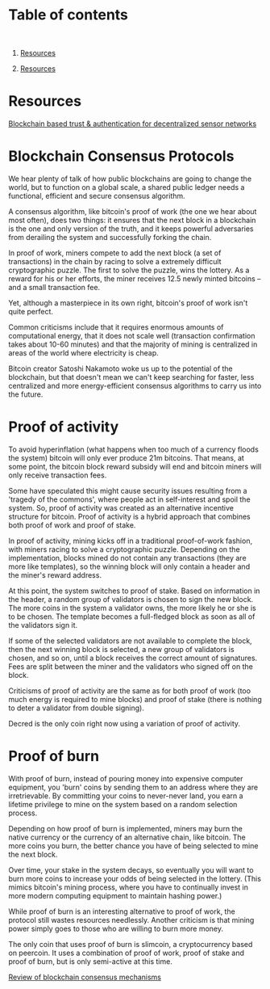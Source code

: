 # Table of contents

<p>&nbsp;</p>

1. [Resources](#Resources)

2. [Resources](#Resources)


# Resources

[Blockchain based trust & authentication for
decentralized sensor networks](https://arxiv.org/pdf/1706.01730.pdf)


# Blockchain Consensus Protocols

We hear plenty of talk of how public blockchains are going to change the world, but to function on a global scale, a shared public ledger needs a functional, efficient and secure consensus algorithm.

A consensus algorithm, like bitcoin's proof of work (the one we hear about most often), does two things: it ensures that the next block in a blockchain is the one and only version of the truth, and it keeps powerful adversaries from derailing the system and successfully forking the chain.

In proof of work, miners compete to add the next block (a set of transactions) in the chain by racing to solve a extremely difficult cryptographic puzzle. The first to solve the puzzle, wins the lottery. As a reward for his or her efforts, the miner receives 12.5 newly minted bitcoins – and a small transaction fee.

Yet, although a masterpiece in its own right, bitcoin's proof of work isn't quite perfect.

Common criticisms include that it requires enormous amounts of computational energy, that it does not scale well (transaction confirmation takes about 10-60 minutes) and that the majority of mining is centralized in areas of the world where electricity is cheap.

Bitcoin creator Satoshi Nakamoto woke us up to the potential of the blockchain, but that doesn't mean we can't keep searching for faster, less centralized and more energy-efficient consensus algorithms to carry us into the future.

# Proof of activity

To avoid hyperinflation (what happens when too much of a currency floods the system) bitcoin will only ever produce 21m bitcoins. That means, at some point, the bitcoin block reward subsidy will end and bitcoin miners will only receive transaction fees.

Some have speculated this might cause security issues resulting from a 'tragedy of the commons', where people act in self-interest and spoil the system. So, proof of activity was created as an alternative incentive structure for bitcoin. Proof of activity is a hybrid approach that combines both proof of work and proof of stake.

In proof of activity, mining kicks off in a traditional proof-of-work fashion, with miners racing to solve a cryptographic puzzle. Depending on the implementation, blocks mined do not contain any transactions (they are more like templates), so the winning block will only contain a header and the miner's reward address.

At this point, the system switches to proof of stake. Based on information in the header, a random group of validators is chosen to sign the new block. The more coins in the system a validator owns, the more likely he or she is to be chosen. The template becomes a full-fledged block as soon as all of the validators sign it.

If some of the selected validators are not available to complete the block, then the next winning block is selected, a new group of validators is chosen, and so on, until a block receives the correct amount of signatures. Fees are split between the miner and the validators who signed off on the block.

Criticisms of proof of activity are the same as for both proof of work (too much energy is required to mine blocks) and proof of stake (there is nothing to deter a validator from double signing).

Decred is the only coin right now using a variation of proof of activity.

# Proof of burn

With proof of burn, instead of pouring money into expensive computer equipment, you 'burn' coins by sending them to an address where they are irretrievable. By committing your coins to never-never land, you earn a lifetime privilege to mine on the system based on a random selection process.

Depending on how proof of burn is implemented, miners may burn the native currency or the currency of an alternative chain, like bitcoin. The more coins you burn, the better chance you have of being selected to mine the next block.

Over time, your stake in the system decays, so eventually you will want to burn more coins to increase your odds of being selected in the lottery. (This mimics bitcoin's mining process, where you have to continually invest in more modern computing equipment to maintain hashing power.)

While proof of burn is an interesting alternative to proof of work, the protocol still wastes resources needlessly. Another criticism is that mining power simply goes to those who are willing to burn more money.

The only coin that uses proof of burn is slimcoin, a cryptocurrency based on peercoin. It uses a combination of proof of work, proof of stake and proof of burn, but is only semi-active at this time.

[Review of blockchain consensus mechanisms](https://medium.com/wavesprotocol/review-of-blockchain-consensus-mechanisms-f575afae38f2)





